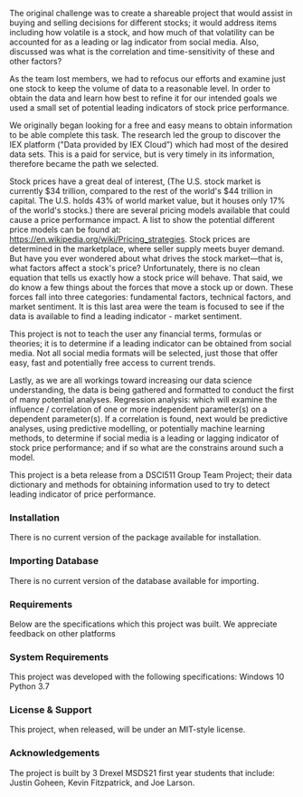 The original challenge was to create a shareable project that would assist in buying and selling decisions for different stocks; it would address items including how volatile is a stock, and how much of that volatility can be accounted for as a leading or lag indicator from social media.  Also, discussed was what is the correlation and time-sensitivity of these and other factors? 

As the team lost members, we had to refocus our efforts and examine just one stock to keep the volume of data to a reasonable level.  In order to obtain the data and learn how best to refine it for our intended goals we used a small set of potential leading indicators of stock price performance. 

We originally began looking for a free and easy means to obtain information to be able complete this task.  The research led the group to discover the IEX platform ("Data provided by IEX Cloud”) which had most of the desired data sets.  This is a paid for service, but is very timely in its information, therefore became the path we selected.

Stock prices have a great deal of interest, (The U.S. stock market is currently $34 trillion, compared to the rest of the world's $44 trillion in capital. The U.S. holds 43% of world market value, but it houses only 17% of the world's stocks.) there are several pricing models available that could cause a price performance impact. A list to show the potential different price models can be found at: https://en.wikipedia.org/wiki/Pricing_strategies. Stock prices are determined in the marketplace, where seller supply meets buyer demand. But have you ever wondered about what drives the stock market—that is, what factors affect a stock's price? Unfortunately, there is no clean equation that tells us exactly how a stock price will behave. That said, we do know a few things about the forces that move a stock up or down. These forces fall into three categories: fundamental factors, technical factors, and market sentiment.  It is this last area were the team is focused to see if the data is available to find a leading indicator - market sentiment.

This project is not to teach the user any financial terms, formulas or theories; it is to determine if a leading indicator can be obtained from social media. Not all social media formats will be selected, just those that offer easy, fast and potentially free access to current trends. 

Lastly, as we are all workings toward increasing our data science understanding, the data is being gathered and formatted to conduct the first of many potential analyses.  Regression analysis: which will examine the influence / correlation of one or more independent parameter(s) on a dependent parameter(s). If a correlation is found, next would be predictive analyses, using predictive modelling, or potentially machine learning methods, to determine if social media is a leading or lagging indicator of stock price performance; and if so what are the constrains around such a model.

This project is a beta release from a DSCI511 Group Team Project; their data dictionary and methods for obtaining information used to try to detect leading indicator of price performance.


### Installation
There is no current version of the package available for installation.

### Importing Database
There is no current version of the database available for importing.

### Requirements
Below are the specifications which this project was built. We appreciate feedback on other platforms

### System Requirements
This project was developed with the following specifications:
Windows 10
Python 3.7

### License & Support
This project, when released, will be under an MIT-style license. 


### Acknowledgements
The project is built by 3 Drexel MSDS21 first year students that include:  Justin Goheen, Kevin Fitzpatrick,  and Joe Larson.


